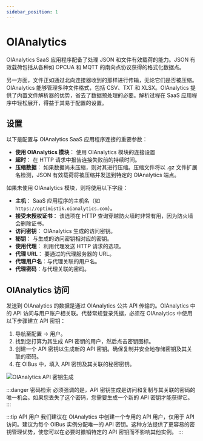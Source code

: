```yaml
---
sidebar_position: 1
---
```


# OIAnalytics
OIAnalytics SaaS 应用程序配备了处理 JSON 和文件有效载荷的能力。JSON 有效载荷包括从各种如 OPCUA 和 MQTT 的南向点协议获得的格式化数据点。

另一方面，文件正如通过北向连接器收到的那样进行传输，无论它们是否被压缩。OIAnalytics 能够管理多种文件格式，包括 CSV、TXT 和 XLSX。OIAnalytics 提供了内置文件解析器的优势，省去了数据预处理的必要。解析过程在 SaaS 应用程序中轻松展开，得益于其易于配置的设置。

## 设置
以下是配置与 OIAnalytics SaaS 应用程序连接的重要参数：
- **使用 OIAnalytics 模块**： 使用 OIAnalytics 模块的连接设置
- **超时**： 在 HTTP 请求中报告连接失败前的持续时间。
- **压缩数据**： 如果数据尚未压缩，则对其进行压缩。压缩文件将以 .gz 文件扩展名检测，JSON 有效载荷将被压缩并发送到特定的 OIAnalytics 端点。

如果未使用 OIAnalytics 模块，则将使用以下字段：
- **主机**： SaaS 应用程序的主机名（如 `https://optimistik.oianalytics.com`）。
- **接受未授权证书**： 该选项在 HTTP 查询穿越防火墙时非常有用，因为防火墙会删除证书。
- **访问密钥**： OIAnalytics 生成的访问密钥。
- **秘钥**： 与生成的访问密钥相对应的密钥。
- **使用代理**： 利用代理发送 HTTP 请求的选项。
- **代理 URL**： 要通过的代理服务器的 URL。
- **代理用户名**：与代理关联的用户名。
- **代理密码**：与代理关联的密码。

## OIAnalytics 访问
发送到 OIAnalytics 的数据是通过 OIAnalytics 公共 API 传输的。OIAnalytics 中的 API 访问与用户账户相关联。代替常规登录凭据，必须在 OIAnalytics 中使用以下步骤建立 API 密钥：
1. 导航至配置 -> 用户。
2. 找到您打算为其生成 API 密钥的用户，然后点击密钥图标。
3. 创建一个 API 密钥以生成新的 API 密钥。确保复制并安全地存储密钥及其关联的密码。
4. 在 OIBus 中，填入 API 密钥及其关联的秘密密钥。

![OIAnalytics API 密钥生成](@site/static/img/guide/north/oianalytics/oia-api-key-gen.png)

:::danger 密码检索
必须强调的是，API 密钥生成是访问和复制与其关联的密码的唯一机会。如果您丢失了这个密码，您需要生成一个新的 API 密钥才能获得它。
:::

:::tip API 用户
我们建议在 OIAnalytics 中创建一个专用的 API 用户，仅用于 API 访问。建议为每个 OIBus 实例分配唯一的 API 密钥。这种方法提供了更容易的密钥管理优势，使您可以在必要时撤销特定的 API 密钥而不影响其他实例。
:::